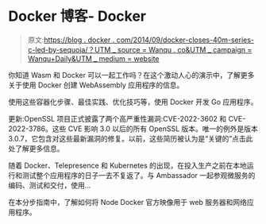 # Docker 博客- Docker

> 原文:[https://blog . docker . com/2014/09/docker-closes-40m-series-c-led-by-sequoia/？UTM _ source = Wanqu . co&UTM _ campaign = Wanqu+Daily&UTM _ medium = website](https://blog.docker.com/2014/09/docker-closes-40m-series-c-led-by-sequoia/?utm_source=wanqu.co&utm_campaign=Wanqu+Daily&utm_medium=website)



你知道 Wasm 和 Docker 可以一起工作吗？在这个激动人心的演示中，了解更多关于使用 Docker 创建 WebAssembly 应用程序的信息。





使用这些容器化步骤、最佳实践、优化技巧等，使用 Docker 开发 Go 应用程序。





更新:OpenSSL 项目正式披露了两个高严重性漏洞:CVE-2022-3602 和 CVE-2022-3786。这些 CVE 影响 3.0 以后的所有 OpenSSL 版本。唯一的例外是版本 3.0.7，它包含对这些最新漏洞的修复。以前，这些简历被认为是“关键的”点击此处了解更多信息。





随着 Docker、Telepresence 和 Kubernetes 的出现，在投入生产之前在本地运行和测试整个应用程序的日子一去不复返了。与 Ambassador 一起参观微服务的编码、测试和交付，使用...





在本分步指南中，了解如何将 Node Docker 官方映像用于 web 服务器和网络应用程序。

